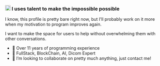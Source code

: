 ### <img src="https://user-images.githubusercontent.com/1303154/88677602-1635ba80-d120-11ea-84d8-d263ba5fc3c0.gif" height="18" alt="Wave"> I uses talent to make the impossible possible

I know, this profile is pretty bare right now, but I'll probably work on it more when my motivation to program improves again.

I want to make the space for users to help without overwhelming them with other conversations.
- 🔭 Over 11 years of programming experience
- 🌱 FullStack, BlockChain, AI, Dicom Expert
- 👋 I’m looking to collaborate on pretty much anything, just contact me!
